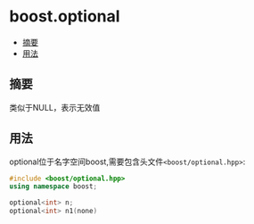 # boost.optional


<!-- vim-markdown-toc GFM -->

* [摘要](#摘要)
* [用法](#用法)

<!-- vim-markdown-toc -->



## 摘要

类似于NULL，表示无效值



## 用法

optional位于名字空间boost,需要包含头文件`<boost/optional.hpp>`:

```c++
#include <boost/optional.hpp>
using namespace boost;

optional<int> n;
optional<int> n1(none)
```

